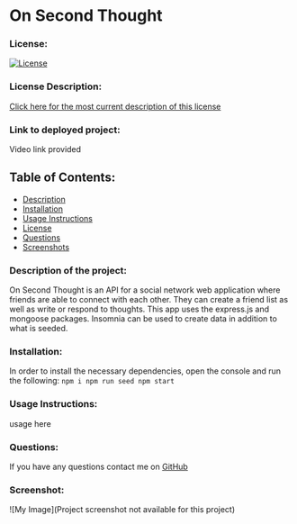 # On Second Thought

### License:

[![License](https://img.shields.io/badge/License-MIT-green.svg)](https://opensource.org/licenses/MIT)

### License Description:

[Click here for the most current description of this license](https://opensource.org/licenses/MIT)

### Link to deployed project:

Video link provided

## Table of Contents:

- [Description](#description)
- [Installation](#installation)
- [Usage Instructions](#usage-instructions)
- [License](#license)
- [Questions](#questions)
- [Screenshots](#screenshot)

### Description of the project:

On Second Thought is an API for a social network web application where friends are able to connect with each other. They can create a friend list as well as write or respond to thoughts. This app uses the express.js and mongoose packages. Insomnia can be used to create data in addition to what is seeded.

### Installation:

In order to install the necessary dependencies, open the console and run the following:
`npm i npm run seed npm start`

### Usage Instructions:

usage here

### Questions:

If you have any questions contact me on [GitHub](https://github.com/AmberZimmerman)

### Screenshot:

![My Image](Project screenshot not available for this project)
